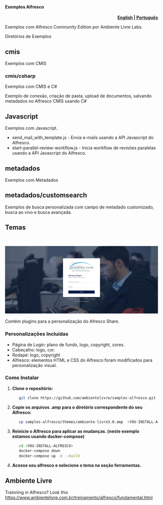 #### Exemplos Alfresco

<p align="right">
  <b>
    <a href="/docs/README.en.md">English</a> |
    <a href="/README.md">Português</a>
  </b>
</p>

Exemplos com Alfresco Community Edition por Ambiente Livre Labs.

Diretórios de Exemplos

## cmis

Exemplos com CMIS

### cmis/csharp

Exemplos com CMIS e C#

Exemplo de conexão, criação de pasta, upload de documentos, salvando metadados no Alfresco CMIS usando C#

## Javascript

Exemplos com Javascript.

- send_mail_with_template.js - Envia e-mails usando a API Javascript do Alfresco.
- start-parallel-review-workflow.js - Inicia workflow de revisões paralelas usando a API Javascript do Alfresco.

## metadados

Exemplos com Metadados

## metadados/customsearch

Exemplos de busca personalizada com campo de metadado customizado, busca ao vivo e busca avançada.

## Temas

<br>
<p align="center">
   <img src="/docs/img/loginPage.png" alt="login_page" width="650">
</p>

Contém plugins para a personalização do Afresco Share.

### Personalizações Incluídas

- Página de Login: plano de fundo, logo, copyright, cores.
- Cabeçalho: logo, cor.
- Rodapé: logo, copyright
- Alfresco: elementos HTML e CSS do Alfresco foram modificados para personalização visual.

### Como Instalar

1. **Clone o repositório:**

   ```bash
      git clone https://github.com/ambientelivre/samples-alfresco.git
   ```

2. **Copie os arquivos .amp para o diretório correspondente do seu Alfresco:**

   ```bash
      cp samples-alfresco/themes/ambiente-livre3.0.amp  <YOU-INSTALL-ALFRESCO>/share/modules/amps
   ```

3. **Reinicie o Alfresco para aplicar as mudanças. (neste exemplo estamos usando docker-compose)**

   ```bash
      cd <YOU-INSTALL-ALFRESCO>
      docker-compose down
      docker-compose up -d --build
   ```

4. **Acesse seu alfresco e selecione o tema na seção ferramentas.**

## Ambiente Livre

Trainning in Alfresco? Look this <https://www.ambientelivre.com.br/treinamento/alfresco/fundamental.html>

